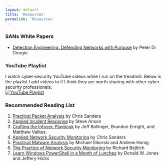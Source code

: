 ```yaml
---
layout: default
title: 'Resources'
permalink: 'Resources'
---
```


### SANs White Papers
* [Detection Engineering: Defending Networks with Purpose](https://www.sans.org/white-papers/40400/) by Peter Di Giorgio

### YouTube Playlist
I watch cyber-security YouTube videos while I run on the treadmill. Below is the playlist I add videos to if I think they are worth sharing with other cyber-security professionals.  
[![YouTube Playlist](https://i.ytimg.com/vi/qXYG3uf3b8s/sddefault.jpg?sqp=-oaymwEbCKgBEF5IVfKriqkDDggBFQAAiEIYAXABwAEG&rs=AOn4CLCQ0Un_aKZhzYbb1Wx-EPUGboyyfw)](https://youtube.com/playlist?list=PLrbp84dkrk142C7Lta8wWuG3lb93r2wR8)

### Recommended Reading List
1. [Practical Packet Analysis](https://www.amazon.com/Practical-Packet-Analysis-Wireshark-Real-World/dp/1593278020/) by Chris Sanders
2. [Applied Incident Response](https://www.amazon.com/Applied-Incident-Response-Steve-Anson/dp/1119560268) by Steve Anson
3. [Crafting the Infosec Playbook](https://www.amazon.com/Crafting-InfoSec-Playbook-Security-Monitoring/dp/1491949406) by Jeff Bollinger, Brandon Enright, and Matthew Valites.
4. [Applied Network Security Monitoring](https://www.amazon.com/Applied-Network-Security-Monitoring-Collection/dp/0124172083) by Chris Sanders 
5. [Practical Malware Analysis](https://www.amazon.com/Practical-Malware-Analysis-Hands-Dissecting/dp/1593272901) by Michael Sikorski and Andrew Honig
6. [The Practice of Network Security Monitoring](https://www.amazon.com/Practice-Network-Security-Monitoring-Understanding/dp/1593275099) by Richard Bejtlich 
7. [Learn Windows PowerShell in a Month of Lunches](https://www.amazon.com/Learn-Windows-PowerShell-Month-Lunches/dp/1617294160) by Donald W. Jones and Jeffery Hicks